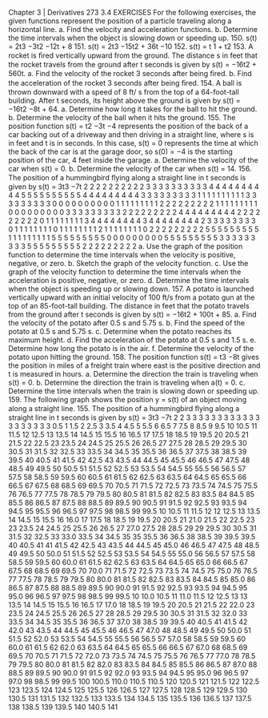 Chapter 3 | Derivatives
273
3.4 EXERCISES
For the following exercises, the given functions represent
the position of a particle traveling along a horizontal line.
a.
Find the velocity and acceleration functions.
b.
Determine the time intervals when the object is
slowing down or speeding up.
150.
s(t) = 2t3 −3t2 −12t + 8
151.
s(t) = 2t3 −15t2 + 36t −10
152.
s(t) =
t
1 + t2
153.
A rocket is ﬁred vertically upward from the ground.
The distance
s
in
feet
that
the
rocket
travels
from
the
ground after
t seconds is given by
s(t) = −16t2 + 560t.
a.
Find the velocity of the rocket 3 seconds after being
ﬁred.
b.
Find the acceleration of the rocket 3 seconds after
being ﬁred.
154.
A ball is thrown downward with a speed of 8 ft/
s from the top of a 64-foot-tall building. After t seconds,
its
height
above
the
ground
is
given
by
s(t) = −16t2 −8t + 64.
a.
Determine how long it takes for the ball to hit the
ground.
b.
Determine the velocity of the ball when it hits the
ground.
155.
The position function
s(t) = t2 −3t −4 represents
the position of the back of a car backing out of a driveway
and then driving in a straight line, where
s
is in feet and
t is in seconds. In this case, s(t) = 0 represents the time
at which the back of the car is at the garage door, so
s(0) = −4 is the starting position of the car, 4 feet inside
the garage.
a.
Determine the velocity of the car when
s(t) = 0.
b.
Determine the velocity of the car when
s(t) = 14.
156.
The position of a hummingbird ﬂying along a straight
line in
t seconds is given by
s(t) = 3t3 −7t
2
2
2
2
2
2
2
2
2
2
3
3
3
3
3
3
3
3
3
3
4
4
4
4
4
4
4
4
4
4
5
5
5
5
5
5
5
5
5
5
4
4
4
4
4
4
4
4
4
3
3
3
3
3
3
3
3
3
1
1
1
1
1
1
1
1
1
1
3
3
3
3
3
3
3
3
3
0
0
0
0
0
0
0
0
0
0
1
1
1
1
1
1
1
1
1
2
2
2
2
2
2
2
2
2
1
1
1
1
1
1
1
1
1
0
0
0
0
0
0
0
0
0
3
3
3
3
3
3
3
3
3
2
2
2
2
2
2
2
2
2
4
4
4
4
4
4
4
4
4
2
2
2
2
2
2
2
2
2
0
1
1
1
1
1
1
1
1
3
4
4
4
4
4
4
4
4
3
4
4
4
4
4
4
4
4
2
3
3
3
3
3
3
3
3
0
1
1
1
1
1
1
1
1
0
1
1
1
1
1
1
1
1
2
1
1
1
1
1
1
1
1
0
2
2
2
2
2
2
2
2
2
5
5
5
5
5
5
5
5
5
1
1
1
1
1
1
1
1
1
5
5
5
5
5
5
5
5
5
0
0
0
0
0
0
0
0
0
5
5
5
5
5
5
5
5
5
3
3
3
3
3
3
3
3
3
5
5
5
5
5
5
5
5
5
2
2
2
2
2
2
2
2
2
a.
Use the graph of the position function to determine
the time intervals when the velocity is positive,
negative, or zero.
b.
Sketch the graph of the velocity function.
c.
Use the graph of the velocity function to determine
the time intervals when the acceleration is positive,
negative, or zero.
d.
Determine the time intervals when the object is
speeding up or slowing down.
157.
A potato is launched vertically upward with an initial
velocity of 100 ft/s from a potato gun at the top of an
85-foot-tall building. The distance in feet that the potato
travels from the ground after
t seconds is given by
s(t) = −16t2 + 100t + 85.
a.
Find the velocity of the potato after 0.5 s and
5.75 s.
b.
Find the speed of the potato at 0.5 s and 5.75 s.
c.
Determine when the potato reaches its maximum
height.
d.
Find the acceleration of the potato at 0.5 s and 1.5
s.
e.
Determine how long the potato is in the air.
f.
Determine the velocity of the potato upon hitting
the ground.
158.
The position function
s(t) = t3 −8t gives the
position in miles of a freight train where east is the positive
direction and
t is measured in hours.
a.
Determine the direction the train is traveling when
s(t) = 0.
b.
Determine the direction the train is traveling when
a(t) = 0.
c.
Determine the time intervals when the train is
slowing down or speeding up.
159.
The following graph shows the position
y = s(t) of
an object moving along a straight line.
155.
The position of a hummingbird ﬂying along a straight
line in
t
seconds is given by
s(t) = 3t3 −7t
2
2 3
3
3
3
3
3
3
3
3
3 3
3
3
3
3
3
3
3
3
0.5
1
1.5
2
2.5
3
3.5
4
4.5
5
5.5
6
6.5
7
7.5
8
8.5
9
9.5
10
10.5
11
11.5
12
12.5
13
13.5
14
14.5
15
15.5
16
16.5
17
17.5
18
18.5
19
19.5
20
20.5
21
21.5
22
22.5
23
23.5
24
24.5
25
25.5
26
26.5
27
27.5
28
28.5
29
29.5
30
30.5
31
31.5
32
32.5
33
33.5
34
34.5
35
35.5
36
36.5
37
37.5
38
38.5
39
39.5
40
40.5
41
41.5
42
42.5
43
43.5
44
44.5
45
45.5
46
46.5
47
47.5
48
48.5
49
49.5
50
50.5
51
51.5
52
52.5
53
53.5
54
54.5
55
55.5
56
56.5
57
57.5
58
58.5
59
59.5
60
60.5
61
61.5
62
62.5
63
63.5
64
64.5
65
65.5
66
66.5
67
67.5
68
68.5
69
69.5
70
70.5
71
71.5
72
72.5
73
73.5
74
74.5
75
75.5
76
76.5
77
77.5
78
78.5
79
79.5
80
80.5
81
81.5
82
82.5
83
83.5
84
84.5
85
85.5
86
86.5
87
87.5
88
88.5
89
89.5
90
90.5
91
91.5
92
92.5
93
93.5
94
94.5
95
95.5
96
96.5
97
97.5
98
98.5
99
99.5
10
10.5
11
11.5 12
12
12.5
13
13.5
14 14.5
15
15.5
16
16.0
17
17.5
18
18.5
19 19.5
20
20.5
21
21.0
21.5
22
22.5
23
23
23.5
24
24.5
25 25.5
26
26.5
27
27.0
27.5
28
28.5
29
29
29.5
30
30.5
31 31.5
32
32.5
33
33.0
33.5
34
34.5
35
35
35.5
36
36.5
38
38.5
39
39.5
39.5
40
40.5
41
41
41.5
42
42.5
43 43.5
44
44.5
45
45.0
46
46.5
47
47.5
48 48.5
49
49.5
50
50.0
51
51.5
52
52.5
53 53.5
54
54.5
55
55.0
56
56.5
57
57.5
58 58.5
59
59.5
60
60.0
61
61.5
62
62.5
63 63.5
64
64.5
65
65.0
66
66.5
67
67.5
68 68.5
69
69.5
70
70.0
71
71.5
72
72.5
73 73.5
74
74.5
75
75.0
76
76.5
77
77.5
78 78.5
79
79.5
80
80.0
81
81.5
82
82.5
83 83.5
84
84.5
85
85.0
86
86.5
87
87.5
88 88.5
89
89.5
90
90.0
91
91.5
92
92.5
93 93.5
94
94.5
95
95.0
96
96.5
97
97.5
98 98.5
99
99.5
10
10.0
10.5
11
11.0
11.5
12
12.5
13
13
13.5
14
14.5
15 15.5
16
16.5
17
17.0
18
18.5
19
19.5
20 20.5
21
21.5
22
22.0
23
23.5
24
24.5
25.5
26
26.5
27
28
28.5
29
29.5
30 30.5
31
31.5
32
32.0
33
33.5
34
34.5
35 35.5
36
36.5
37
37.0
38
38.5
39
39.5
40 40.5
41
41.5
42
42.0
43
43.5
44
44.5
45 45.5
46
46.5
47
47.0
48
48.5
49
49.5
50 50.0
51
51.5
52
52.0
53
53.5
54
54.5
55 55.5
56
56.5
57
57.0
58
58.5
59
59.5
60 60.0
61
61.5
62
62.0
63
63.5
64
64.5
65 65.5
66
66.5
67
67.0
68
68.5
69
69.5
70 70.5
71
71.5
72
72.0
73
73.5
74
74.5
75 75.5
76
76.5
77
77.0
78
78.5
79
79.5
80 80.0
81
81.5
82
82.0
83
83.5
84
84.5
85 85.5
86
86.5
87
87.0
88
88.5
89
89.5
90 90.0
91
91.5
92
92.0
93
93.5
94
94.5
95 95.0
96
96.5
97
97.0
98
98.5
99
99.5
100
100.5
110.0
110.5
110.5
120
120.5
121
121.5
122
122.5
123
123.5
124
124.5
125
125.5
126
126.5
127
127.5
128
128.5
129
129.5
130
130.5
131
131.5
132
132.5
133
133.5
134
134.5
135
135.5
136
136.5
137
137.5
138
138.5
139
139.5
140
140.5
141